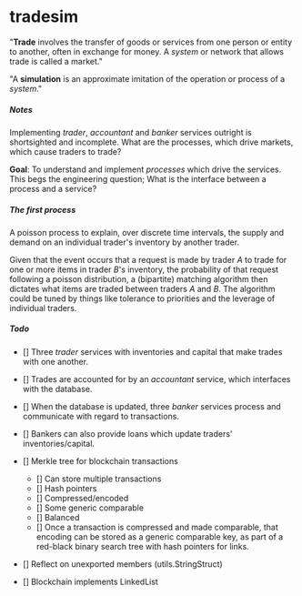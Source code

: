 # tradesim
"**Trade** involves the transfer of goods or services from one person or entity
to another, often in exchange for money. A *system* or network that allows
trade is called a market."

"A **simulation** is an approximate imitation of the operation or process of a
*system*."

##### Notes
Implementing *trader*, *accountant* and *banker* services outright is shortsighted
and incomplete.
What are the processes, which drive markets, which cause traders to trade?

**Goal**: To understand and implement *processes* which drive the services.
This begs the engineering question; What is the interface between a process
and a service?

##### The first process
A poisson process to explain, over discrete time intervals, the supply and demand
on an individual trader's inventory by another trader.

Given that the event occurs that a request is made by trader *A* to trade for one
or more items in trader *B*'s inventory, the probability of that request following
a poisson distribution, a (bipartite) matching algorithm then dictates what items
are traded between traders *A* and *B*. The algorithm could be tuned by things like
tolerance to priorities and the leverage of individual traders.

##### Todo
- [] Three *trader* services with inventories and capital that make trades with
one another.
- [] Trades are accounted for by an *accountant* service, which interfaces with
the database.
- [] When the database is updated, three *banker* services process and
communicate with regard to transactions.
- [] Bankers can also provide loans which update traders' inventories/capital.

- [] Merkle tree for blockchain transactions
  - [] Can store multiple transactions
  - [] Hash pointers
  - [] Compressed/encoded
  - [] Some generic comparable
  - [] Balanced
  - [] Once a transaction is compressed and made comparable,
    that encoding can be stored as a generic comparable key,
    as part of a red-black binary search tree
    with hash pointers for links.

- [] Reflect on unexported members (utils.StringStruct)
- [] Blockchain implements LinkedList
